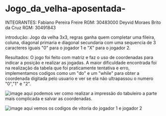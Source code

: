 # Jogo_da_velha-aposentada-

INTEGRANTES: Fabiano Pereira Freire RGM: 30483000
             Deyvid Moraes Brito da Cruz RGM: 30491843
             
introdução: Jogo da velha 3x3, regras ganha quem completar uma fileira, coluna, diagonal primaria e diagonal secundaria com uma sequencia de 3 caracteres iguais "0" para o jogador 1 e "X" para o jogador 2.

Resultados: O jogo foi feito com matriz e faz o uso de coordenadas para indicar a posição e realizar as jogadas. A maior dificuldade encontrada foi na realização da tabela que foi praticamente tentativa e erro, implementamos codigos como um "do" e um "while" para obter a coordenada digitada pelo usuario e ver se ela não ultrapassou o numero "0","1" e "2".

![image](https://user-images.githubusercontent.com/115376641/204902074-cd0f0256-08fb-4056-953e-8f2cc3f56abc.png) aqui podemos ver como realizar a impressão do tabuleiro a parte mais complicada e salvar as coordenadas.

![image](https://user-images.githubusercontent.com/115376641/204902768-61308e70-c439-4edb-89e8-444dc7cac753.png) aqui vemos os codigos de vitoria do jogador 1 e jogador 2


